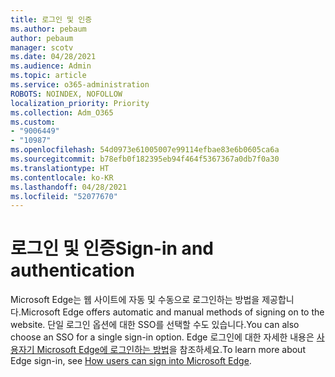 ```yaml
---
title: 로그인 및 인증
ms.author: pebaum
author: pebaum
manager: scotv
ms.date: 04/28/2021
ms.audience: Admin
ms.topic: article
ms.service: o365-administration
ROBOTS: NOINDEX, NOFOLLOW
localization_priority: Priority
ms.collection: Adm_O365
ms.custom:
- "9006449"
- "10987"
ms.openlocfilehash: 54d0973e61005007e99114efbae83e6b0605ca6a
ms.sourcegitcommit: b78efb0f182395eb94f464f5367367a0db7f0a30
ms.translationtype: HT
ms.contentlocale: ko-KR
ms.lasthandoff: 04/28/2021
ms.locfileid: "52077670"
---
```

# <a name="sign-in-and-authentication"></a><span data-ttu-id="3d24d-102">로그인 및 인증</span><span class="sxs-lookup"><span data-stu-id="3d24d-102">Sign-in and authentication</span></span>

<span data-ttu-id="3d24d-103">Microsoft Edge는 웹 사이트에 자동 및 수동으로 로그인하는 방법을 제공합니다.</span><span class="sxs-lookup"><span data-stu-id="3d24d-103">Microsoft Edge offers automatic and manual methods of signing on to the website.</span></span> <span data-ttu-id="3d24d-104">단일 로그인 옵션에 대한 SSO를 선택할 수도 있습니다.</span><span class="sxs-lookup"><span data-stu-id="3d24d-104">You can also choose an SSO for a single sign-in option.</span></span> <span data-ttu-id="3d24d-105">Edge 로그인에 대한 자세한 내용은 [사용자기 Microsoft Edge에 로그인하는 방법](https://docs.microsoft.com/deployedge/microsoft-edge-security-identity#how-users-can-sign-into-microsoft-edge)을 참조하세요.</span><span class="sxs-lookup"><span data-stu-id="3d24d-105">To learn more about Edge sign-in, see [How users can sign into Microsoft Edge](https://docs.microsoft.com/deployedge/microsoft-edge-security-identity#how-users-can-sign-into-microsoft-edge).</span></span>  